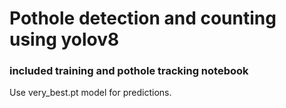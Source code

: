 # Pothole detection and counting using yolov8
### included training and pothole tracking notebook
Use very_best.pt model for predictions.

